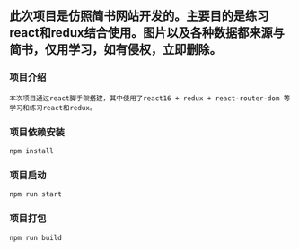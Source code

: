 ## 此次项目是仿照简书网站开发的。主要目的是练习react和redux结合使用。图片以及各种数据都来源与简书，仅用学习，如有侵权，立即删除。
### 项目介绍
```
本次项目通过react脚手架搭建，其中使用了react16 + redux + react-router-dom 等 学习和练习react和redux。
```
### 项目依赖安装
```
npm install
```
### 项目启动
```
npm run start
```
### 项目打包
```
npm run build
```

